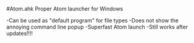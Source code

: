 #Atom.ahk
Proper Atom launcher for Windows

-Can be used as "default program" for file types
-Does not show the annoying command line popup
-Superfast Atom launch
-Still works after updates!!!!
